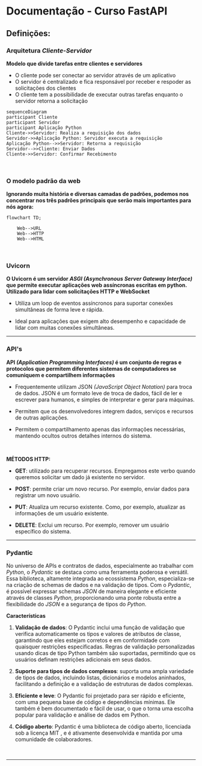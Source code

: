 # Documentação - Curso FastAPI

## Definições:

### Arquitetura *Cliente-Servidor*

**Modelo que divide tarefas entre clientes e servidores**

- O cliente pode ser conectar ao servidor através de um aplicativo
- O servidor é centralizado e fica responsável por receber e respoder as solicitações dos clientes
- O cliente tem a possibilidade de executar outras tarefas enquanto o servidor retorna a solicitação

```mermaid
sequenceDiagram
participant Cliente 
participant Servidor
participant Aplicação Python
Cliente->>Servidor: Realiza a requisição dos dados
Servidor->>Aplicação Python: Servidor executa a requisição
Aplicação Python-->>Servidor: Retorna a requisição
Servidor-->>Cliente: Enviar Dados
Cliente->>Servidor: Confirmar Recebimento
```

<br>

### O modelo padrão da web
 **Ignorando muita história e diversas camadas de padrões, podemos nos concentrar nos três padrões principais que serão mais importantes para nós agora:**

```mermaid
flowchart TD;

    Web-->URL
    Web-->HTTP
    Web-->HTML
```



<br>

### Uvicorn

**O Uvicorn é um servidor *ASGI (Asynchronous Server Gateway Interface)* que permite executar aplicações web assíncronas escritas em python. Utilizado para lidar com solicitações HTTP e WebSocket**

- Utiliza um loop de eventos assíncronos para suportar conexões simultâneas de forma leve e rápida.

- Ideal para aplicações que exigem alto desempenho e capacidade de lidar com muitas conexões simultâneas.


---

### API's

 **API *(Application Programming Interfaces)* é um conjunto de regras e protocolos que permitem diferentes sistemas de computadores se comuniquem e compartilhem informações**

 - Frequentemente utilizam JSON *(JavaScript Object Notation)* para troca de dados. JSON é um formato leve de troca de dados, fácil de ler e escrever para humanos, e simples de interpretar e gerar para máquinas.

 - Permitem que os desenvolvedores integrem dados, serviços e recursos de outras aplicações.

 - Permitem o compartilhamento apenas das informações necessárias, mantendo ocultos outros detalhes internos do sistema.

<br>

**MÉTODOS HTTP:**

- **GET**: utilizado para recuperar recursos. Empregamos este verbo quando queremos solicitar um dado já existente no servidor.

- **POST**: permite criar um novo recurso. Por exemplo, enviar dados para registrar um novo usuário.

- **PUT**: Atualiza um recurso existente. Como, por exemplo, atualizar as informações de um usuário existente.

- **DELETE**: Exclui um recurso. Por exemplo, remover um usuário específico do sistema.

--- 

### Pydantic

No universo de APIs e contratos de dados, especialmente ao trabalhar com *Python*, o *Pydantic* se destaca como uma ferramenta poderosa e versátil. Essa biblioteca, altamente integrada ao ecossistema *Python*, especializa-se na criação de schemas de dados e na validação de tipos. Com o *Pydantic*, é possível expressar schemas *JSON* de maneira elegante e eficiente através de classes *Python*, proporcionando uma ponte robusta entre a flexibilidade do *JSON* e a segurança de tipos do *Python*.

**Características**

1. **Validação de dados**: O Pydantic inclui uma função de validação que verifica automaticamente os tipos e valores de atributos de classe, garantindo que eles estejam corretos e em conformidade com quaisquer restrições especificadas. Regras de validação personalizadas usando dicas de tipo Python também são suportadas, permitindo que os usuários definam restrições adicionais em seus dados.

2. **Suporte para tipos de dados complexos**: suporta uma ampla variedade de tipos de dados, incluindo listas, dicionários e modelos aninhados, facilitando a definição e a validação de estruturas de dados complexas.

3. **Eficiente e leve**: O Pydantic foi projetado para ser rápido e eficiente, com uma pequena base de código e dependências mínimas. Ele também é bem documentado e fácil de usar, o que o torna uma escolha popular para validação e análise de dados em Python.

4. **Código aberto**: Pydantic é uma biblioteca de código aberto, licenciada sob a licença MIT , e é ativamente desenvolvida e mantida por uma comunidade de colaboradores.

<br>

---